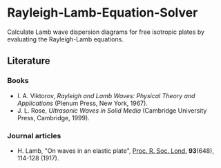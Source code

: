 # Rayleigh-Lamb-Equation-Solver
Calculate Lamb wave dispersion diagrams for free isotropic plates by evaluating the Rayleigh-Lamb equations.

## Literature

### Books
* I. A. Viktorov, *Rayleigh and Lamb Waves: Physical Theory and Applications* (Plenum Press, New York, 1967).
* J. L. Rose, *Ultrasonic Waves in Solid Media* (Cambridge University Press, Cambridge, 1999).

### Journal articles
* H. Lamb, "On waves in an elastic plate", [Proc. R. Soc. Lond.](https://doi.org/10.1098/rspa.1917.0008) **93**(648), 114-128 (1917).
